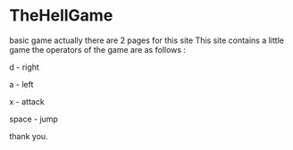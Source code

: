 # TheHellGame
basic game
actually there are 2 pages for this site
This site contains a little game
the operators of the game are as follows :


d - right


a - left


x - attack 


space - jump

thank you.
